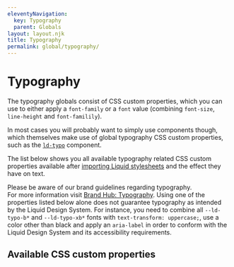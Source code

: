 ```yaml
---
eleventyNavigation:
  key: Typography
  parent: Globals
layout: layout.njk
title: Typography
permalink: global/typography/
---
```


# Typography

The typography globals consist of CSS custom properties, which you can use to either apply a `font-family` or a `font` value (combining `font-size`, `line-height` and `font-familily`).

In most cases you will probably want to simply use components though, which themselves make use of global typography CSS custom properties, such as the [`ld-typo`](components/ld-typo/) component.

The list below shows you all available typography related CSS custom properties available after [importing Liquid stylesheets](introduction/getting-started/#import-stylesheets) and the effect they have on text.

<ld-notice mode="warning">
  Please be aware of our brand guidelines regarding typography.
  <br />
  For more information visit <a href="https://brand-hub.merckgroup.com/en/design-basics/typography.html" rel="noreferrer noopener" target="_blank">Brand Hub: Typography</a>.
</ld-notice>

<ld-notice headline="Note" mode="warning">
  Using one of the properties listed below alone does not guarantee typography as intended by the Liquid Design System. For instance, you need to combine all <code>--ld-typo-b*</code> and <code>--ld-typo-xb*</code> fonts with <code>text-transform: uppercase;</code>, use a color other than black and apply an <code>aria-label</code> in order to conform with the Liquid Design System and its accessibility requirements.
</ld-notice>

## Available CSS custom properties

<docs-typography var="--ld-font-body" prop="font-family" val="Lato, Helvetica, Arial, sans-serif"></docs-typography>
<docs-typography var="--ld-font-display" prop="font-family" val="MWeb, Helvetica, Arial, sans-serif"></docs-typography>
<docs-typography var="--ld-typo-b1" val="3rem/120% MWeb, Helvetica, Arial, sans-serif"></docs-typography>
<docs-typography var="--ld-typo-b2" val="2.5rem/120% MWeb, Helvetica, Arial, sans-serif"></docs-typography>
<docs-typography var="--ld-typo-b3" val="2.25rem/120% MWeb, Helvetica, Arial, sans-serif"></docs-typography>
<docs-typography var="--ld-typo-b4" val="2rem/120% MWeb, Helvetica, Arial, sans-serif"></docs-typography>
<docs-typography var="--ld-typo-b5" val="1.625rem/120% MWeb, Helvetica, Arial, sans-serif"></docs-typography>
<docs-typography var="--ld-typo-b6" val="1.375rem/120% MWeb, Helvetica, Arial, sans-serif"></docs-typography>
<docs-typography var="--ld-typo-h1" val="700 2rem/140% Lato, Helvetica, Arial, sans-serif"></docs-typography>
<docs-typography var="--ld-typo-h2" val="700 1.625rem/140% Lato, Helvetica, Arial, sans-serif"></docs-typography>
<docs-typography var="--ld-typo-h3" val="700 1.375rem/140% Lato, Helvetica, Arial, sans-serif"></docs-typography>
<docs-typography var="--ld-typo-h4" val="700 1.125rem/140% Lato, Helvetica, Arial, sans-serif"></docs-typography>
<docs-typography var="--ld-typo-h5" val="700 1rem/140% Lato, Helvetica, Arial, sans-serif"></docs-typography>
<docs-typography var="--ld-typo-h6" val="700 0.875rem/140% Lato, Helvetica, Arial, sans-serif"></docs-typography>
<docs-typography var="--ld-typo-xb1" val="5.75rem/120% MWeb, Helvetica, Arial, sans-serif"></docs-typography>
<docs-typography var="--ld-typo-xb2" val="4.5rem/120% MWeb, Helvetica, Arial, sans-serif"></docs-typography>
<docs-typography var="--ld-typo-xb3" val="4rem/120% MWeb, Helvetica, Arial, sans-serif"></docs-typography>
<docs-typography var="--ld-typo-xh1" val="700 5.75rem/120% Lato, Helvetica, Arial, sans-serif"></docs-typography>
<docs-typography var="--ld-typo-xh2" val="700 4.5rem/120% Lato, Helvetica, Arial, sans-serif"></docs-typography>
<docs-typography var="--ld-typo-xh3" val="700 4rem/120% Lato, Helvetica, Arial, sans-serif"></docs-typography>
<docs-typography var="--ld-typo-xh4" val="700 3rem/120% Lato, Helvetica, Arial, sans-serif"></docs-typography>
<docs-typography var="--ld-typo-xh5" val="700 2.5rem/120% Lato, Helvetica, Arial, sans-serif"></docs-typography>
<docs-typography var="--ld-typo-xh6" val="700 2.25rem/120% Lato, Helvetica, Arial, sans-serif"></docs-typography>
<docs-typography var="--ld-typo-body-l" val="1.125rem/160% Lato, Helvetica, Arial, sans-serif"></docs-typography>
<docs-typography var="--ld-typo-body-m" val="1rem/160% Lato, Helvetica, Arial, sans-serif"></docs-typography>
<docs-typography var="--ld-typo-body-s" val="0.875rem/176% Lato, Helvetica, Arial, sans-serif"></docs-typography>
<docs-typography var="--ld-typo-body-xl" val="1.375rem/160% Lato, Helvetica, Arial, sans-serif"></docs-typography>
<docs-typography var="--ld-typo-body-xs" val="0.75rem/180% Lato, Helvetica, Arial, sans-serif"></docs-typography>
<docs-typography var="--ld-typo-cap-l" val="700 1.25rem/140% Lato, Helvetica, Arial, sans-serif"></docs-typography>
<docs-typography var="--ld-typo-cap-m" val="700 0.875rem/140% Lato, Helvetica, Arial, sans-serif"></docs-typography>
<docs-typography var="--ld-typo-label-m" val="1rem/140% Lato, Helvetica, Arial, sans-serif"></docs-typography>
<docs-typography var="--ld-typo-label-s" val="700 0.875rem/140% Lato, Helvetica, Arial, sans-serif"></docs-typography>
